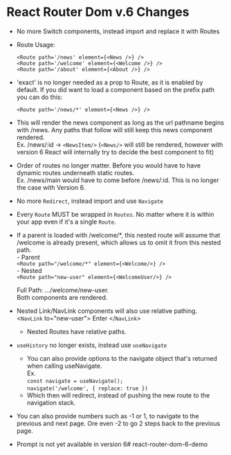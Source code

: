 # React Router Dom v.6 Changes

 - No more Switch components, instead import and replace it with Routes

- Route Usage:

	`<Route path='/news' element={<News />} />` </br>
	`<Route path='/welcome' element={<Welcome />} />` </br>
	`<Route path='/about' element={<About />} />` </br>

- 'exact' is no longer needed as a prop to Route, as it is enabled by default.
If you did want to load a component based on the prefix path you can do this:

	`<Route path='/news/*' element={<News />} />`

- This will render the news component as long as the url pathname begins with /news. Any paths that follow will still keep this news component rendered. </br>
    Ex. /news/:id -> `<NewsItem/>`
    (`<News/>` will still be rendered, however with version 6 React will internally try to decide the best component to fit)
- Order of routes no longer matter.
    Before you would have to have dynamic routes underneath static routes.</br>
    Ex. /news/main would have to come before /news/:id.
        This is no longer the case with Version 6.

- No more `Redirect`, instead import and use `Navigate`

- Every `Route` MUST be wrapped in `Routes`. No matter where it is within your app even if it's a single `Route`.

- If a parent is loaded with /welcome/*, this nested route will assume that /welcome is already present, which allows us to omit it from this nested path.</br>
        - Parent </br>
    `<Route path="/welcome/*" element={<Welcome/>} />`</br>
         - Nested </br>
	`<Route path="new-user" element={<WelcomeUser/>} />`</br>
        
    Full Path: .../welcome/new-user. </br>
    Both components are rendered. </br>

- Nested Link/NavLink components will also use relative pathing. </br>
    <`NavLink` to="new-user">
                Enter
    </`NavLink`>

    - Nested Routes have relative paths.

- `useHistory` no longer exists, instead use `useNavigate`
    - You can also provide options to the navigate object that's returned when calling useNavigate.</br>
    Ex. </br>
        `const navigate = useNavigate();`</br>
        `navigate('/welcome', { replace: true })`
    - Which then will redirect, instead of pushing the new route to the navigation stack.
- You can also provide numbers such as -1 or 1, to navigate to the previous and next page. Ore even -2 to go 2 steps back to the previous page.
    
- Prompt is not yet available in version 6# react-router-dom-6-demo
